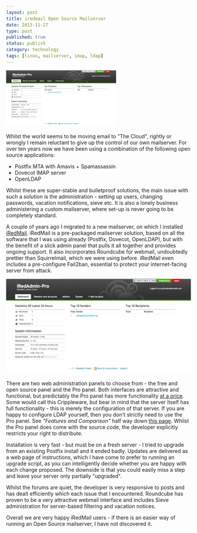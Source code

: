 ```yaml
--- 
layout: post 
title: iredmail Open Source Mailserver
date: 2013-11-27
type: post 
published: true 
status: publish
category: technology
tags: [linux, mailserver, imap, ldap]
---
```


<a href="http://iredmail.org"><img src="/assets/dashboard_300.png" class="image-right" alt="iRedmail"></a>

Whilst the world seems to be moving email to "The Cloud", rightly or
wrongly I remain reluctant to give up the control of our own mailserver.
For over ten years now we have been using a combination of the following
open source applications:

   * Postfix MTA with Amavis + Spamassassin
   * Dovecot IMAP server
   * OpenLDAP

<!--more-->

Whilst these are super-stable and bulletproof solutions, the main issue
with such a solution is the administration - setting up users, changing
passwords, vacation notifications, sieve etc. It is also a lonely
business administering a custom mailserver, where set-up is never going
to be completely standard.

A couple of years ago I migrated to a new mailserver, on which I
installed [iRedMail](http://iredmail.org/ "iRedMail"). iRedMail is a
pre-packaged mailserver solution, based on all the software that I was
using already (Postfix, Dovecot, OpenLDAP), but with the benefit of a
slick admin panel that pulls it all together and provides ongoing
support. It also incorporates Roundcube for webmail, undoubtedly
prettier than Squirrelmail, which we were using before. iRedMail even
includes a pre-configure Fail2ban, essential to protect your
internet-facing server from attack.

<img src="/assets/dashboard.png" alt="The iRedmail Dashboard">

There are two web administration panels to choose from - the free and
open source panel and the Pro panel. Both interfaces are attractive and
functional, but predictably the Pro panel has more functionality [at a
price](http://iredmail.org/pricing.html "iRedMail pricing"). Some would
call this Crippleware, but bear in mind that the server itself has full
functionality - this is merely the configuration of that server. If you
are happy to configure LDAP yourself, then you don't strictly need to
use the Pro panel. See *"Features and Comparison"* half way down [this
page](http://iredmail.org/admin_panel.html "Features of iRedAdmin"). Whilst
the Pro panel does come with the source code, the developer explicitly
restricts your right to distribute.

Installation is very fast - but must be on a fresh server - I tried to
upgrade from an existing Postfix install and it ended badly. Updates are
delivered as a web page of instructions, which I have come to prefer to
running an upgrade script, as you can intelligently decide whether you
are happy with each change proposed. The downside is that you could
easily miss a step and leave your server only partially "upgraded".

Whilst the forums are quiet, the developer is very responsive to posts
and has dealt efficiently which each issue that I encountered. Roundcube
has proven to be a very attractive webmail interface and includes Sieve
administration for server-based filtering and vacation notices.

Overall we are very happy iRedMail users - if there is an easier way of
running an Open Source mailserver, I have not discovered it.

